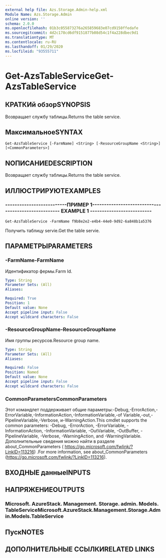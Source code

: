 ```yaml
---
external help file: Azs.Storage.Admin-help.xml
Module Name: Azs.Storage.Admin
online version: ''
schema: 2.0.0
ms.openlocfilehash: 01b3c055873276a265859683e07cd9150ffedafe
ms.sourcegitcommit: 4d2c178cd6df9151877b08d54c1f4a228dbec9d1
ms.translationtype: MT
ms.contentlocale: ru-RU
ms.lasthandoff: 01/29/2020
ms.locfileid: "93555711"
---
```

# <span data-ttu-id="15e25-101">Get-AzsTableService</span><span class="sxs-lookup"><span data-stu-id="15e25-101">Get-AzsTableService</span></span>

## <span data-ttu-id="15e25-102">КРАТКИй обзор</span><span class="sxs-lookup"><span data-stu-id="15e25-102">SYNOPSIS</span></span>
<span data-ttu-id="15e25-103">Возвращает службу таблицы.</span><span class="sxs-lookup"><span data-stu-id="15e25-103">Returns the table service.</span></span>

## <span data-ttu-id="15e25-104">Максимальное</span><span class="sxs-lookup"><span data-stu-id="15e25-104">SYNTAX</span></span>

```
Get-AzsTableService [-FarmName] <String> [-ResourceGroupName <String>] [<CommonParameters>]
```

## <span data-ttu-id="15e25-105">NОПИСАНИЕ</span><span class="sxs-lookup"><span data-stu-id="15e25-105">DESCRIPTION</span></span>
<span data-ttu-id="15e25-106">Возвращает службу таблицы.</span><span class="sxs-lookup"><span data-stu-id="15e25-106">Returns the table service.</span></span>

## <span data-ttu-id="15e25-107">ИЛЛЮСТРИРУЮТ</span><span class="sxs-lookup"><span data-stu-id="15e25-107">EXAMPLES</span></span>

### <span data-ttu-id="15e25-108">--------------------------ПРИМЕР 1--------------------------</span><span class="sxs-lookup"><span data-stu-id="15e25-108">-------------------------- EXAMPLE 1 --------------------------</span></span>
```
Get-AzsTableService -FarmName f9b8e2e2-e4b4-44e0-9d92-6a848b1a5376
```

<span data-ttu-id="15e25-109">Получить таблицу servie.</span><span class="sxs-lookup"><span data-stu-id="15e25-109">Get the table servie.</span></span>

## <span data-ttu-id="15e25-110">ПАРАМЕТРЫ</span><span class="sxs-lookup"><span data-stu-id="15e25-110">PARAMETERS</span></span>

### <span data-ttu-id="15e25-111">-FarmName</span><span class="sxs-lookup"><span data-stu-id="15e25-111">-FarmName</span></span>
<span data-ttu-id="15e25-112">Идентификатор фермы.</span><span class="sxs-lookup"><span data-stu-id="15e25-112">Farm Id.</span></span>

```yaml
Type: String
Parameter Sets: (All)
Aliases: 

Required: True
Position: 1
Default value: None
Accept pipeline input: False
Accept wildcard characters: False
```

### <span data-ttu-id="15e25-113">-ResourceGroupName</span><span class="sxs-lookup"><span data-stu-id="15e25-113">-ResourceGroupName</span></span>
<span data-ttu-id="15e25-114">Имя группы ресурсов.</span><span class="sxs-lookup"><span data-stu-id="15e25-114">Resource group name.</span></span>

```yaml
Type: String
Parameter Sets: (All)
Aliases: 

Required: False
Position: Named
Default value: None
Accept pipeline input: False
Accept wildcard characters: False
```

### <span data-ttu-id="15e25-115">CommonParameters</span><span class="sxs-lookup"><span data-stu-id="15e25-115">CommonParameters</span></span>
<span data-ttu-id="15e25-116">Этот командлет поддерживает общие параметры:-Debug,-ErrorAction,-ErrorVariable,-InformationAction,-InformationVariable,-of Variable,-out,-PipelineVariable,-Verbose, и-WarningAction.</span><span class="sxs-lookup"><span data-stu-id="15e25-116">This cmdlet supports the common parameters: -Debug, -ErrorAction, -ErrorVariable, -InformationAction, -InformationVariable, -OutVariable, -OutBuffer, -PipelineVariable, -Verbose, -WarningAction, and -WarningVariable.</span></span> <span data-ttu-id="15e25-117">Дополнительные сведения можно найти в разделе about_CommonParameters ( https://go.microsoft.com/fwlink/?LinkID=113216) .</span><span class="sxs-lookup"><span data-stu-id="15e25-117">For more information, see about_CommonParameters (https://go.microsoft.com/fwlink/?LinkID=113216).</span></span>

## <span data-ttu-id="15e25-118">ВХОДНЫЕ данные</span><span class="sxs-lookup"><span data-stu-id="15e25-118">INPUTS</span></span>

## <span data-ttu-id="15e25-119">НАПРЯЖЕНИЕ</span><span class="sxs-lookup"><span data-stu-id="15e25-119">OUTPUTS</span></span>

### <span data-ttu-id="15e25-120">Microsoft. AzureStack. Management. Storage. admin. Models. TableService</span><span class="sxs-lookup"><span data-stu-id="15e25-120">Microsoft.AzureStack.Management.Storage.Admin.Models.TableService</span></span>

## <span data-ttu-id="15e25-121">Пуск</span><span class="sxs-lookup"><span data-stu-id="15e25-121">NOTES</span></span>

## <span data-ttu-id="15e25-122">ДОПОЛНИТЕЛЬНЫЕ ССЫЛКИ</span><span class="sxs-lookup"><span data-stu-id="15e25-122">RELATED LINKS</span></span>

